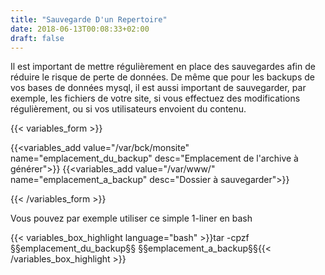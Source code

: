 ```yaml
---
title: "Sauvegarde D'un Repertoire"
date: 2018-06-13T00:08:33+02:00
draft: false
---
```


Il est important de mettre régulièrement en place des sauvegardes afin de réduire le risque de perte de données. De même que pour les backups de vos bases de données mysql, il est aussi important de sauvegarder, par exemple, les fichiers de votre site, si vous effectuez des modifications régulièrement, ou si vos utilisateurs envoient du contenu.


<!--more-->
{{< variables_form >}}

{{<variables_add value="/var/bck/monsite" name="emplacement_du_backup" desc="Emplacement de l'archive à générer">}}
{{<variables_add value="/var/www/" name="emplacement_a_backup" desc="Dossier à sauvegarder">}}

{{< /variables_form >}}


Vous pouvez par exemple utiliser ce simple 1-liner en bash

{{< variables_box_highlight language="bash" >}}tar -cpzf §§emplacement_du_backup§§ §§emplacement_a_backup§§{{< /variables_box_highlight >}}
